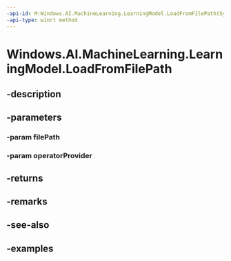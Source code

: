 ```yaml
---
-api-id: M:Windows.AI.MachineLearning.LearningModel.LoadFromFilePath(System.String,Windows.AI.MachineLearning.ILearningModelOperatorProvider)
-api-type: winrt method
---
```


<!-- Method syntax.
public LearningModel LearningModel.LoadFromFilePath(String filePath, ILearningModelOperatorProvider operatorProvider)
-->

# Windows.AI.MachineLearning.LearningModel.LoadFromFilePath

## -description

## -parameters
### -param filePath

### -param operatorProvider

## -returns

## -remarks

## -see-also

## -examples

